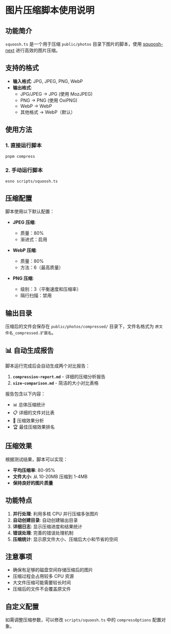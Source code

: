 # 图片压缩脚本使用说明

## 功能简介

`squoosh.ts` 是一个用于压缩 `public/photos` 目录下图片的脚本，使用 [squoosh-next](https://github.com/google/squoosh) 进行高效的图片压缩。

## 支持的格式

- **输入格式**: JPG, JPEG, PNG, WebP
- **输出格式**:
  - JPG/JPEG → JPG (使用 MozJPEG)
  - PNG → PNG (使用 OxiPNG)
  - WebP → WebP
  - 其他格式 → WebP（默认）

## 使用方法

### 1. 直接运行脚本
```bash
pnpm compress
```

### 2. 手动运行脚本
```bash
esno scripts/squoosh.ts
```

## 压缩配置

脚本使用以下默认配置：

- **JPEG 压缩**:
  - 质量：80%
  - 渐进式：启用

- **WebP 压缩**:
  - 质量：80%
  - 方法：6（最高质量）

- **PNG 压缩**:
  - 级别：3（平衡速度和压缩率）
  - 隔行扫描：禁用

## 输出目录

压缩后的文件会保存在 `public/photos/compressed/` 目录下，文件名格式为 `原文件名_compressed.扩展名`。

## 📊 自动生成报告

脚本运行完成后会自动生成两个对比报告：

1. **`compression-report.md`** - 详细的压缩分析报告
2. **`size-comparison.md`** - 简洁的大小对比表格

报告包含以下内容：
- 📊 总体压缩统计
- 📋 详细的文件对比表
- 🎯 压缩效果分析
- 🏆 最佳压缩效果排名

## 压缩效果

根据测试结果，脚本可以实现：
- **平均压缩率**: 80-95%
- **文件大小**: 从 10-20MB 压缩到 1-4MB
- **保持良好的图片质量**

## 功能特点

1. **并行处理**: 利用多核 CPU 并行压缩多张图片
2. **自动创建目录**: 自动创建输出目录
3. **详细日志**: 显示压缩进度和结果统计
4. **错误处理**: 完善的错误处理机制
5. **压缩统计**: 显示原文件大小、压缩后大小和节省的空间

## 注意事项

- 确保有足够的磁盘空间存储压缩后的图片
- 压缩过程会占用较多 CPU 资源
- 大文件压缩可能需要较长时间
- 压缩后的文件不会覆盖原文件

## 自定义配置

如需调整压缩参数，可以修改 `scripts/squoosh.ts` 中的 `compressOptions` 配置对象。
